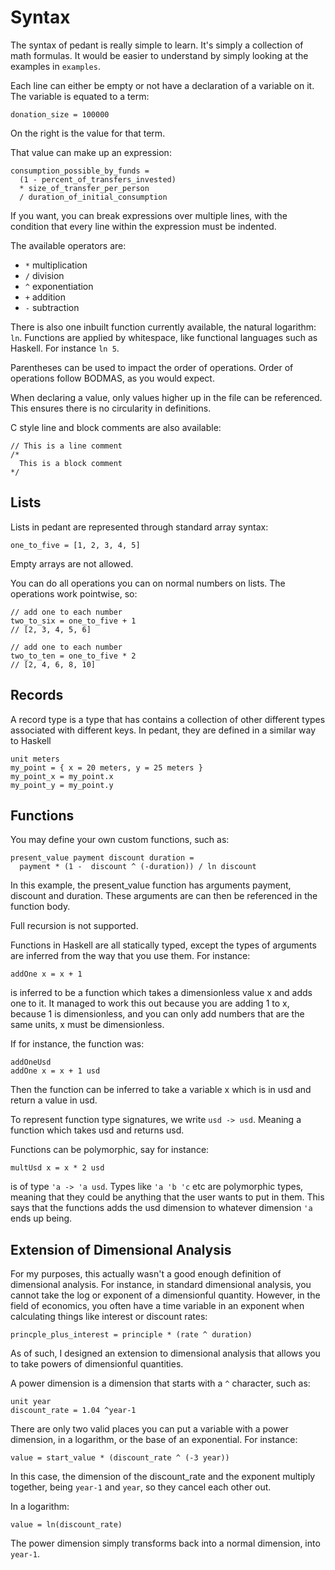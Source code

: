 # Syntax
The syntax of pedant is really simple to learn. It's simply a collection of
math formulas. It would be easier to understand by simply looking at the examples
in `examples`.

Each line can either be empty or not have a declaration of a variable on it. The variable is equated to a term:

```pedant
donation_size = 100000
```

On the right is the value for that term.

That value can make up an expression:

```pedant
consumption_possible_by_funds = 
  (1 - percent_of_transfers_invested) 
  * size_of_transfer_per_person 
  / duration_of_initial_consumption
```

If you want, you can break expressions over multiple lines, with the condition
that every line within the expression must be indented.

The available operators are:
 - `*` multiplication
 - `/` division
 - `^` exponentiation
 - `+` addition
 - `-` subtraction

There is also one inbuilt function currently available, the natural logarithm: `ln`. 
Functions are applied by whitespace, like functional languages such as Haskell. 
For instance `ln 5`.

Parentheses can be used to impact the order of operations. Order of operations
follow BODMAS, as you would expect.

When declaring a value, only values higher up in the file can be referenced.
This ensures there is no circularity in definitions.

C style line and block comments are also available:

```pedant
// This is a line comment
/* 
  This is a block comment
*/
```
## Lists

Lists in pedant are represented through standard array syntax:

```pedant
one_to_five = [1, 2, 3, 4, 5]
```

Empty arrays are not allowed.

You can do all operations you can on normal numbers on lists. The operations
work pointwise, so:
```pedant
// add one to each number
two_to_six = one_to_five + 1
// [2, 3, 4, 5, 6]

// add one to each number
two_to_ten = one_to_five * 2
// [2, 4, 6, 8, 10]
```

## Records
A record type is a type that has contains a collection of other different types
associated with different keys. In pedant, they are defined in a similar way
to Haskell

```pedant
unit meters
my_point = { x = 20 meters, y = 25 meters }
my_point_x = my_point.x
my_point_y = my_point.y
```

## Functions
You may define your own custom functions, such as:

```pedant
present_value payment discount duration = 
  payment * (1 -  discount ^ (-duration)) / ln discount
```

In this example, the present_value function has arguments payment, discount and
duration. These arguments are can then be referenced in the function body.

Full recursion is not supported.

Functions in Haskell are all statically typed, except the types of arguments
are inferred from the way that you use them. For instance:

```pedant
addOne x = x + 1
```

is inferred to be a function which takes a dimensionless value x and adds one
to it. It managed to work this out because you are adding 1 to x, because 1 is
dimensionless, and you can only add numbers that are the same units, x must be
dimensionless.

If for instance, the function was:

```pedant
addOneUsd
addOne x = x + 1 usd
```
Then the function can be inferred to take a variable x which is in usd and return
a value in usd.

To represent function type signatures, we write `usd -> usd`. Meaning a function
which takes usd and returns usd.

Functions can be polymorphic, say for instance:

```pedant
multUsd x = x * 2 usd
```

is of type `'a -> 'a usd`. Types like `'a 'b 'c` etc are polymorphic types, meaning
that they could be anything that the user wants to put in them. This says that
the functions adds the usd dimension to whatever dimension `'a` ends up being.


## Extension of Dimensional Analysis
For my purposes, this actually wasn't a good enough definition of
dimensional analysis. For instance, in standard dimensional analysis, you cannot take the log or exponent of a dimensionful quantity. However, in the field of economics, you often have a time variable in an exponent when calculating things like interest or discount rates:

```pedant
princple_plus_interest = principle * (rate ^ duration)
```

As of such, I designed an extension to dimensional analysis that allows
you to take powers of dimensionful quantities.

A power dimension is a dimension that starts with a `^` character, such as:

```pedant
unit year
discount_rate = 1.04 ^year-1
```

There are only two valid places you can put a variable with a power dimension, in a logarithm, or the base of an exponential. For instance:

```pedant
value = start_value * (discount_rate ^ (-3 year))
```

In this case, the dimension of the discount_rate and the exponent multiply together, being `year-1` and `year`, so they cancel each other out.


In a logarithm:
```pedant
value = ln(discount_rate)
```
The power dimension simply transforms back into a normal dimension, into `year-1`.
